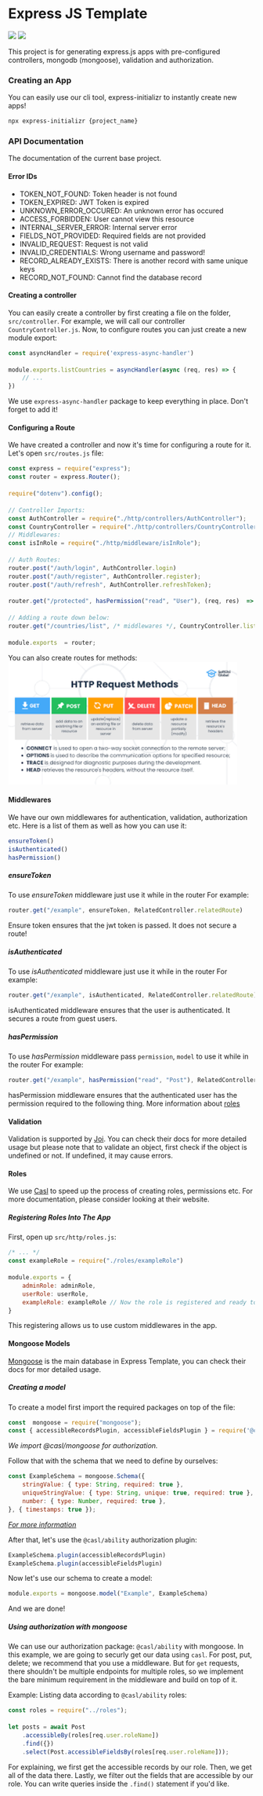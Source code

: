 
# Express JS Template

<div style="display: inline;">
	<img src="https://img.shields.io/github/languages/code-size/iyellc/expresstemplate?style=flat-square">
	<img src="https://img.shields.io/github/license/iyellc/expresstemplate?style=flat-square">
</div>

This project is for generating express.js apps with pre-configured controllers, mongodb (mongoose), validation and authorization.

### Creating an App
You can easily use our cli tool, express-initializr to instantly create new apps!
```bash
npx express-initializr {project_name}
```

### API Documentation
The documentation of the current base project.

#### Error IDs
- TOKEN_NOT_FOUND: Token header is not found
- TOKEN_EXPIRED: JWT Token is expired
- UNKNOWN_ERROR_OCCURED: An unknown error has occured
- ACCESS_FORBIDDEN: User cannot view this resource
- INTERNAL_SERVER_ERROR: Internal server error
- FIELDS_NOT_PROVIDED: Required fields are not provided
- INVALID_REQUEST: Request is not valid
- INVALID_CREDENTIALS: Wrong username and password!
- RECORD_ALREADY_EXISTS: There is another record with same unique keys
- RECORD_NOT_FOUND: Cannot find the database record

#### Creating a controller
You can easily create a controller by first creating a file on the folder, `src/controller`. For example, we will call our controller `CountryController.js`. Now, to configure routes you can just create a new module export:
```js
const asyncHandler = require('express-async-handler')

module.exports.listCountries = asyncHandler(async (req, res) => {
	// ...
})
```
We use `express-async-handler` package to keep everything in place. Don't forget to add it!

#### Configuring a Route
We have created a controller and now it's time for configuring a route for it. Let's open `src/routes.js` file:
```js
const express = require("express");
const router = express.Router();

require("dotenv").config();

// Controller Imports:
const AuthController = require("./http/controllers/AuthController");
const CountryController = require("./http/controllers/CountryController"); // Adding the import
// Middlewares:
const isInRole = require("./http/middleware/isInRole");

// Auth Routes:
router.post("/auth/login", AuthController.login)
router.post("/auth/register", AuthController.register);
router.post("/auth/refresh", AuthController.refreshToken);

router.get("/protected", hasPermission("read", "User"), (req, res)  => {/*...*/})

// Adding a route down below:
router.get("/countries/list", /* middlewares */, CountryController.listCountries)

module.exports  = router;
```

You can also create routes for methods: <br />
<img src="https://raw.githubusercontent.com/iyellc/.github/main/profile/httpmethods.png" height="250px">

#### Middlewares

We have our own middlewares for authentication, validation, authorization etc. Here is a list of them as well as how you can use it:
```js
ensureToken()
isAuthenticated()
hasPermission()
```
##### ensureToken
To use *ensureToken* middleware just use it while in the router For example:
```js
router.get("/example", ensureToken, RelatedController.relatedRoute)
```
Ensure token ensures that the jwt token is passed. It does not secure a route!

##### isAuthenticated
To use *isAuthenticated* middleware just use it while in the router For example:
```js
router.get("/example", isAuthenticated, RelatedController.relatedRoute)
```
isAuthenticated middleware ensures that the user is authenticated. It secures a route from guest users.

##### hasPermission
To use *hasPermission* middleware pass `permission`, `model` to use it while in the router For example:
```js
router.get("/example", hasPermission("read", "Post"), RelatedController.relatedRoute)
```
hasPermission middleware ensures that the authenticated user has the permission required to the following thing. More information about [roles](#roles)

#### Validation

Validation is supported by [Joi](https://joi.dev/). You can check their docs for more detailed usage but please note that to validate an object, first check if the object is undefined or not. If undefined, it may cause errors.

#### Roles

We use [Casl](https://casl.js.org/) to speed up the process of creating roles, permissions etc. For more documentation, please consider looking at their website.

##### Registering Roles Into The App

First, open up `src/http/roles.js`:
```js
/* ... */
const exampleRole = require("./roles/exampleRole")

module.exports = {
	adminRole: adminRole,
	userRole: userRole,
	exampleRole: exampleRole // Now the role is registered and ready to use
}
```
This registering allows us to use custom middlewares in the app.
#### Mongoose Models

[Mongoose](https://mongoosejs.com/) is the main database in Express Template, you can check their docs for mor detailed usage.

##### Creating a model
To create a model first import the required packages on top of the file:
```js
const  mongoose = require("mongoose");
const { accessibleRecordsPlugin, accessibleFieldsPlugin } = require('@casl/mongoose')
```
*We import @casl/mongoose for authorization.*

Follow that with the schema that we need to define by ourselves:

```js
const ExampleSchema = mongoose.Schema({
	stringValue: { type: String, required: true },
	uniqueStringValue: { type: String, unique: true, required: true },
	number: { type: Number, required: true },
}, { timestamps: true });
```
*[For more information](https://mongoosejs.com/docs/guide.html#definition)*

After that, let's use the `@casl/ability` authorization plugin:
```js
ExampleSchema.plugin(accessibleRecordsPlugin)
ExampleSchema.plugin(accessibleFieldsPlugin)
```

Now let's use our schema to create a model:
```js
module.exports = mongoose.model("Example", ExampleSchema)
```
And we are done!

##### Using authorization with mongoose
We can use our authorization package: `@casl/ability` with mongoose. In this example, we are going to securly get our data using `casl`. For post, put, delete; we recommend that you use a middleware. But for `get` requests, there shouldn't be multiple endpoints for multiple roles, so we implement the bare minimum requirement in the middleware and build on top of it.

Example: Listing data according to `@casl/ability` roles:
```js
const roles = require("../roles");

let posts = await Post
	.accessibleBy(roles[req.user.roleName])
	.find({})
	.select(Post.accessibleFieldsBy(roles[req.user.roleName]));
```
For explaining, we first get the accessible records by our role. Then, we get all of the data there. Lastly, we filter out the fields that are accessible by our role. You can write queries inside the `.find()` statement if you'd like.

